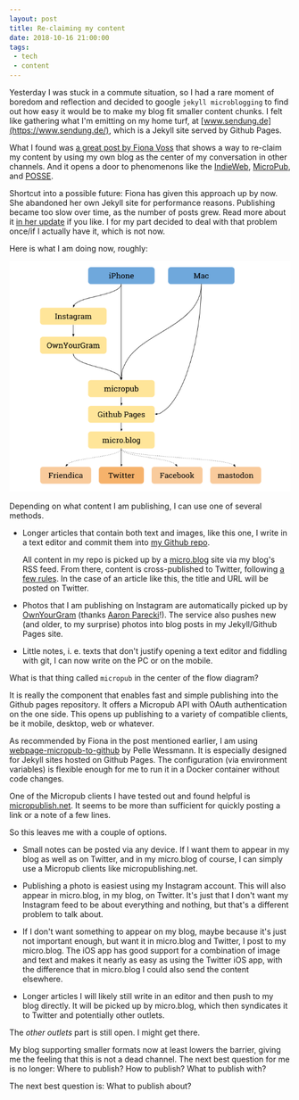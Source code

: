 ```yaml
---
layout: post
title: Re-claiming my content
date: 2018-10-16 21:00:00
tags:
 - tech
 - content
---
```


Yesterday I was stuck in a commute situation, so I had a rare moment of boredom and reflection and decided to google `jekyll microblogging` to find out how easy it would be to make my blog fit smaller content chunks. I felt like gathering what I'm emitting on my home turf, at [www.sendung.de](https://www.sendung.de/), which is a Jekyll site served by Github Pages.

What I found was [a great post by Fiona Voss](http://fionavoss.blog/2018/04/01/microblogging-in-jekyll/) that shows a way to re-claim my content by using my own blog as the center of my conversation in other channels. And it opens a door to phenomenons like the [IndieWeb](https://indieweb.org/), [MicroPub](https://indieweb.org/Micropub), and [POSSE](https://indieweb.org/POSSE).

Shortcut into a possible future: Fiona has given this approach up by now. She abandoned her own Jekyll site for performance reasons. Publishing became too slow over time, as the number of posts grew. Read more about it [in her update](http://fionavoss.blog/2018/09/25/how-i-microblog/) if you like. I for my part decided to deal with that problem once/if I actually have it, which is not now.

Here is what I am doing now, roughly:

![My POSSE schema](/media/2018-10-reclaiming-my-content/my-posse-schema.png)

Depending on what content I am publishing, I can use one of several methods.

- Longer articles that contain both text and images, like this one, I write in a text editor and commit them into [my Github repo](https://github.com/marians/www.sendung.de).

  All content in my repo is picked up by a [micro.blog](https://micro.blog/) site via my blog's RSS feed. From there, content is cross-published to Twitter, following [a few rules](http://help.micro.blog/2016/cross-posting-twitter/). In the case of an article like this, the title and URL will be posted on Twitter.

- Photos that I am publishing on Instagram are automatically picked up by [OwnYourGram](https://ownyourgram.com/) (thanks [Aaron Parecki](http://aaronparecki.com/)!). The service also pushes new (and older, to my surprise) photos into blog posts in my Jekyll/Github Pages site.

- Little notes, i. e. texts that don't justify opening a text editor and fiddling with git, I can now write on the PC or on the mobile.

What is that thing called `micropub` in the center of the flow diagram?

It is really the component that enables fast and simple publishing into the Github pages repository. It offers a Micropub API with OAuth authentication on the one side. This opens up publishing to a variety of compatible clients, be it mobile, desktop, web or whatever.

As recommended by Fiona in the post mentioned earlier, I am using [webpage-micropub-to-github](https://github.com/voxpelli/webpage-micropub-to-github) by Pelle Wessmann. It is especially designed for Jekyll sites hosted on Github Pages. The configuration (via environment variables) is flexible enough for me to run it in a Docker container without code changes.

One of the Micropub clients I have tested out and found helpful is [micropublish.net](https://micropublish.net/). It seems to be more than sufficient for quickly posting a link or a note of a few lines.

So this leaves me with a couple of options.

- Small notes can be posted via any device. If I want them to appear in my blog as well as on Twitter, and in my micro.blog of course, I can simply use a Micropub clients like micropublishing.net.

- Publishing a photo is easiest using my Instagram account. This will also appear in micro.blog, in my blog, on Twitter. It's just that I don't want my Instagram feed to be about everything and nothing, but that's a different problem to talk about.

- If I don't want something to appear on my blog, maybe because it's just not important enough, but want it in micro.blog and Twitter, I post to my micro.blog. The iOS app has good support for a combination of image and text and makes it nearly as easy as using the Twitter iOS app, with the difference that in micro.blog I could also send the content elsewhere.

- Longer articles I will likely still write in an editor and then push to my blog directly. It will be picked up by micro.blog, which then syndicates it to Twitter and potentially other outlets.

The _other outlets_ part is still open. I might get there.

My blog supporting smaller formats now at least lowers the barrier, giving me the feeling that this is not a dead channel. The next best question for me is no longer: Where to publish? How to publish? What to publish with?

The next best question is: What to publish about?
